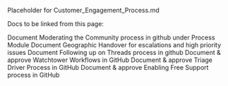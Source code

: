 Placeholder for Customer_Engagement_Process.md

Docs to be linked from this page:

Document Moderating the Community process in github under Process Module
Document Geographic Handover for escalations and high priority issues
Document Following up on Threads process in github
Document & approve  Watchtower Workflows in GitHub
Document & approve Triage Driver Process in GitHub
Document & approve Enabling Free Support process in GitHub
